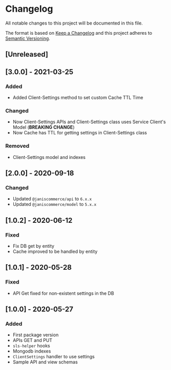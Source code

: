 # Changelog

All notable changes to this project will be documented in this file.

The format is based on [Keep a Changelog](http://keepachangelog.com/en/1.0.0/)
and this project adheres to [Semantic Versioning](http://semver.org/spec/v2.0.0.html).

## [Unreleased]

## [3.0.0] - 2021-03-25
### Added
- Added Client-Settings method to set custom Cache TTL Time

### Changed
- Now Client-Settings APIs and Client-Settings class uses Service Client's Model  (**BREAKING CHANGE**)
- Now Cache has TTL for getting settings in Client-Settings class

### Removed
- Client-Settings model and indexes

## [2.0.0] - 2020-09-18
### Changed
- Updated `@janiscommerce/api` to `6.x.x`
- Updated `@janiscommerce/model` to `5.x.x`

## [1.0.2] - 2020-06-12
### Fixed
- Fix DB get by entity
- Cache improved to be handled by entity

## [1.0.1] - 2020-05-28
### Fixed
- API Get fixed for non-existent settings in the DB

## [1.0.0] - 2020-05-27
### Added
- First package version
- APIs GET and PUT
- `sls-helper` hooks
- Mongodb indexes
- `ClientSettings` handler to use settings
- Sample API and view schemas
